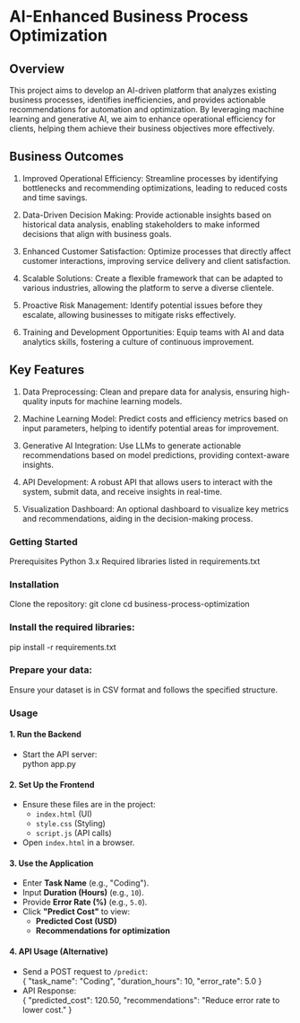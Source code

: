 # AI-Enhanced Business Process Optimization

## Overview
This project aims to develop an AI-driven platform that analyzes existing business processes, identifies inefficiencies, and provides actionable recommendations for automation and optimization. By leveraging machine learning and generative AI, we aim to enhance operational efficiency for clients, helping them achieve their business objectives more effectively.


## Business Outcomes

1. Improved Operational Efficiency: Streamline processes by identifying bottlenecks and recommending optimizations, leading to reduced costs and time savings.

2. Data-Driven Decision Making: Provide actionable insights based on historical data analysis, enabling stakeholders to make informed decisions that align with business goals.

3. Enhanced Customer Satisfaction: Optimize processes that directly affect customer interactions, improving service delivery and client satisfaction.

4. Scalable Solutions: Create a flexible framework that can be adapted to various industries, allowing the platform to serve a diverse clientele.

5. Proactive Risk Management: Identify potential issues before they escalate, allowing businesses to mitigate risks effectively.

6. Training and Development Opportunities: Equip teams with AI and data analytics skills, fostering a culture of continuous improvement.

## Key Features

1. Data Preprocessing: Clean and prepare data for analysis, ensuring high-quality inputs for machine learning models.

2. Machine Learning Model: Predict costs and efficiency metrics based on input parameters, helping to identify potential areas for improvement.

3. Generative AI Integration: Use LLMs to generate actionable recommendations based on model predictions, providing context-aware insights.

4. API Development: A robust API that allows users to interact with the system, submit data, and receive insights in real-time.

5. Visualization Dashboard: An optional dashboard to visualize key metrics and recommendations, aiding in the decision-making process.

### Getting Started
Prerequisites
Python 3.x
Required libraries listed in requirements.txt

### Installation

Clone the repository:
git clone <repository-url>
cd business-process-optimization

### Install the required libraries:

pip install -r requirements.txt

### Prepare your data:
Ensure your dataset is in CSV format and follows the specified structure.

### Usage

#### **1. Run the Backend**  
- Start the API server:  
  python app.py

#### **2. Set Up the Frontend**  
- Ensure these files are in the project:  
  - `index.html` (UI)  
  - `style.css` (Styling)  
  - `script.js` (API calls)  
- Open `index.html` in a browser.  

#### **3. Use the Application**  
- Enter **Task Name** (e.g., "Coding").  
- Input **Duration (Hours)** (e.g., `10`).  
- Provide **Error Rate (%)** (e.g., `5.0`).  
- Click **"Predict Cost"** to view:  
  - **Predicted Cost (USD)**  
  - **Recommendations for optimization**  

#### **4. API Usage (Alternative)**  
- Send a POST request to `/predict`:  
  {
    "task_name": "Coding",
    "duration_hours": 10,
    "error_rate": 5.0
  }
- API Response:  
  {
    "predicted_cost": 120.50,
    "recommendations": "Reduce error rate to lower cost."
  }
  ```  
